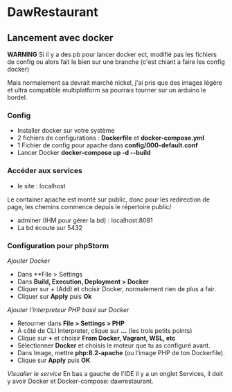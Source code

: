 # DawRestaurant

## Lancement avec docker 

**WARNING** Si il y a des pb pour lancer docker ect, modifié pas les fichiers de config
ou alors fait le bien sur une branche (c'est chiant a faire les config docker)

Mais normalement sa devrait marché nickel, j'ai pris que des images légère et ultra compatible multiplatform
sa pourrais tourner sur un arduino le bordel.

### Config
- Installer docker sur votre système
- 2 fichiers de configurations : **Dockerfile** et **docker-compose.yml**
- 1 Fichier de config pour apache dans **config/000-default.conf**
- Lancer Docker **docker-compose up -d --build**

### Accéder aux services
- le site : localhost

Le container apache est monté sur public, donc pour les redirection de page, les chemins commence depuis le répertoire public/
- adminer (IHM pour gérer la bd) : localhost:8081
- La bd écoute sur 5432

### Configuration pour phpStorm
*Ajouter Docker*
- Dans **File > Settings
- Dans **Build, Execution, Deployment > Docker**
- Cliquer sur + (Add) et choisir Docker, normalement rien de plus a fair.
- Cliquer sur **Apply** puis **Ok**

*Ajouter l'interpreteur PHP basé sur Docker*
- Retourner dans **File > Settings > PHP**
- À côté de CLI Interpreter, clique sur **...** (les trois petits points)
- Clique sur **+** et choisir **From Docker, Vagrant, WSL, etc**
- Sélectionner **Docker** et choisis le moteur que tu as configuré avant.
- Dans Image, mettre **php:8.2-apache** (ou l’image PHP de ton Dockerfile).
- Clique sur **Apply** puis **OK**

*Visualier le service*
En bas a gauche de l'IDE il y a un onglet Services, il doit y avoir Docker et 
Docker-compose: dawrestaurant.


